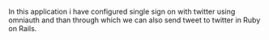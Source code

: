In this application i have configured single sign on with twitter using omniauth and than through which we can also send tweet to twitter in Ruby on Rails.